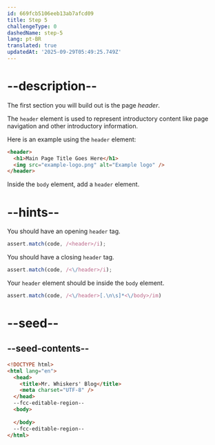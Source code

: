 ```yaml
---
id: 669fcb5106eeb13ab7afcd09
title: Step 5
challengeType: 0
dashedName: step-5
lang: pt-BR
translated: true
updatedAt: '2025-09-29T05:49:25.749Z'
---
```


# --description--

The first section you will build out is the page <dfn>header</dfn>. 

The `header` element is used to represent introductory content like page navigation and other introductory information. 

Here is an example using the `header` element:

```html
<header>
  <h1>Main Page Title Goes Here</h1>
  <img src="example-logo.png" alt="Example logo" />
</header>
```

Inside the `body` element, add a `header` element.

# --hints--

You should have an opening `header` tag.

```js
assert.match(code, /<header>/i);
```

You should have a closing `header` tag.

```js
assert.match(code, /<\/header>/i);
```

Your `header` element should be inside the `body` element.

```js
assert.match(code, /<\/header>[.\n\s]*<\/body>/im)
```

# --seed--

## --seed-contents--

```html
<!DOCTYPE html>
<html lang="en">
  <head>
    <title>Mr. Whiskers' Blog</title>
    <meta charset="UTF-8" />
  </head>
  --fcc-editable-region--
  <body>
    
  </body>
  --fcc-editable-region--
</html>
```
